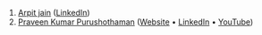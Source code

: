 1. [Arpit jain](https://github.com/arpit456jain) ([LinkedIn](https://www.linkedin.com/in/arpit-jain-0b054a170/))
2. [Praveen Kumar Purushothaman](https://github.com/praveenscience/) ([Website](https://praveen.science/) &bull; [LinkedIn](https://www.linkedin.com/in/praveentech/) &bull; [YouTube](https://www.youtube.com/c/PraveenKumarPurush))

